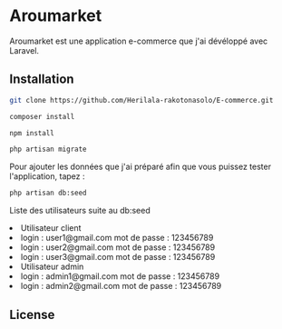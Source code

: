 # Aroumarket
Aroumarket est une application e-commerce que j'ai dévéloppé avec Laravel.

## Installation

```bash
git clone https://github.com/Herilala-rakotonasolo/E-commerce.git
```

```bash
composer install
```

```bash
npm install
```

```bash
php artisan migrate
```

Pour ajouter les données que j'ai préparé afin que vous puissez tester l'application, tapez :

```bash
php artisan db:seed
```

Liste des utilisateurs suite au db:seed

<li>Utilisateur client</li>
<li>login : user1@gmail.com  mot de passe : 123456789</li>
<li>login : user2@gmail.com  mot de passe : 123456789</li>
<li>login : user3@gmail.com  mot de passe : 123456789</li>

<li>Utilisateur admin</li>
<li>login : admin1@gmail.com  mot de passe : 123456789</li>
<li>login : admin2@gmail.com  mot de passe : 123456789</li>

## License
